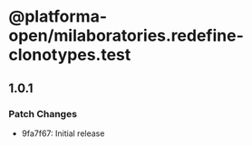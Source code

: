 # @platforma-open/milaboratories.redefine-clonotypes.test

## 1.0.1

### Patch Changes

- 9fa7f67: Initial release
